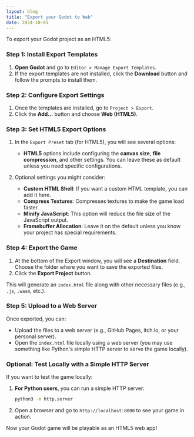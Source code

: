 ```yaml
---
layout: blog
title: "Export your Godot to Web"
date: 2024-10-01
---
```


To export your Godot project as an HTML5:

### Step 1: Install Export Templates
1. **Open Godot** and go to `Editor > Manage Export Templates`.
2. If the export templates are not installed, click the **Download** button and follow the prompts to install them.

### Step 2: Configure Export Settings
1. Once the templates are installed, go to `Project > Export`.
2. Click the **Add...** button and choose **Web (HTML5)**.
   
### Step 3: Set HTML5 Export Options
1. In the `Export Preset` tab (for HTML5), you will see several options:
   - **HTML5** options include configuring the **canvas size**, **file compression**, and other settings. You can leave these as default unless you need specific configurations.
   
2. Optional settings you might consider:
   - **Custom HTML Shell**: If you want a custom HTML template, you can add it here.
   - **Compress Textures**: Compresses textures to make the game load faster.
   - **Minify JavaScript**: This option will reduce the file size of the JavaScript output.
   - **Framebuffer Allocation**: Leave it on the default unless you know your project has special requirements.

### Step 4: Export the Game
1. At the bottom of the Export window, you will see a **Destination** field. Choose the folder where you want to save the exported files.
2. Click the **Export Project** button.

This will generate an `index.html` file along with other necessary files (e.g., `.js`, `.wasm`, etc.).

### Step 5: Upload to a Web Server
Once exported, you can:
- Upload the files to a web server (e.g., GitHub Pages, itch.io, or your personal server).
- Open the `index.html` file locally using a web server (you may use something like Python's simple HTTP server to serve the game locally).

### Optional: Test Locally with a Simple HTTP Server
If you want to test the game locally:
1. **For Python users**, you can run a simple HTTP server:
   ```bash
   python3 -m http.server
   ```
2. Open a browser and go to `http://localhost:8000` to see your game in action.

Now your Godot game will be playable as an HTML5 web app!
